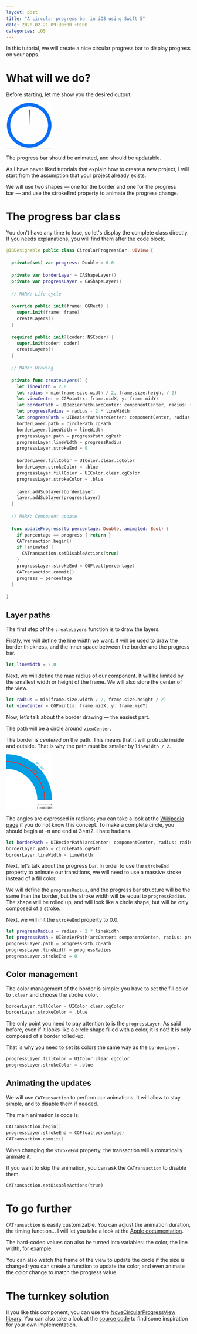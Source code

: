 ```yaml
---
layout: post
title: "A circular progress bar in iOS using Swift 5"
date: 2020-02-21 09:30:00 +0100
categories: iOS
---
```


In this tutorial, we will create a nice circular progress bar to display progress on your apps.

# What will we do?

Before starting, let me show you the desired output:

<img src="/assets/2020-02-21/progress_bar_animation.gif" alt="Progress bar animation" width="125">

The progress bar should be animated, and should be updatable.

As I have never liked tutorials that explain how to create a new project, I will start from the assumption that your project already exists.

We will use two shapes — one for the border and one for the progress bar — and use the strokeEnd property to animate the progress change.

# The progress bar class

You don't have any time to lose, so let's display the complete class directly. If you needs explanations, you will find them after the code block.

```swift
@IBDesignable public class CircularProgressBar: UIView {
  
  private(set) var progress: Double = 0.0
  
  private var borderLayer = CAShapeLayer()
  private var progressLayer = CAShapeLayer()
  
  // MARK: Life cycle
  
  override public init(frame: CGRect) {
    super.init(frame: frame)
    createLayers()
  }
  
  required public init?(coder: NSCoder) {
    super.init(coder: coder)
    createLayers()
  }
  
  // MARK: Drawing
  
  private func createLayers() {
    let lineWidth = 2.0
    let radius = min(frame.size.width / 2, frame.size.height / 2)
    let viewCenter = CGPoint(x: frame.midX, y: frame.midY)
    let borderPath = UIBezierPath(arcCenter: componentCenter, radius: radius - lineWidth / 2, startAngle: -.pi / 2, endAngle: 3 * .pi / 2, clockwise: true)
    let progressRadius = radius - 2 * lineWidth
    let progressPath = UIBezierPath(arcCenter: componentCenter, radius: progressRadius / 2, startAngle: -.pi / 2, endAngle: 3 * .pi / 2, clockwise: true)
    borderLayer.path = circlePath.cgPath
    borderLayer.lineWidth = lineWidth
    progressLayer.path = progressPath.cgPath
    progressLayer.lineWidth = progressRadius
    progressLayer.strokeEnd = 0
    
    borderLayer.fillColor = UIColor.clear.cgColor
    borderLayer.strokeColor = .blue
    progressLayer.fillColor = UIColor.clear.cgColor
    progressLayer.strokeColor = .blue
    
    layer.addSublayer(borderLayer)
    layer.addSublayer(progressLayer)
  }
  
  // MARK: Component update
  
  func updateProgress(to percentage: Double, animated: Bool) {
    if percentage == progress { return }
    CATransaction.begin()
    if !animated {
      CATransaction.setDisableActions(true)
    }
    progressLayer.strokeEnd = CGFloat(percentage)
    CATransaction.commit()
    progress = percentage
  }
  
}
```

## Layer paths

The first step of the `createLayers` function is to draw the layers.

Firstly, we will define the line width we want. It will be used to draw the border thickness, and the inner space between the border and the progress bar.

```swift
let lineWidth = 2.0
```

Next, we will define the max radius of our component. It will be limited by the smallest width or height of the frame. We will also store the center of the view.

```swift
let radius = min(frame.size.width / 2, frame.size.height / 2)
let viewCenter = CGPoint(x: frame.midX, y: frame.midY)
```

Now, let’s talk about the border drawing — the easiest part.

The path will be a circle around `viewCenter`.

The border is *centered* on the path. This means that it will protrude inside and outside. That is why the path must be smaller by `lineWidth / 2`.

<img src="/assets/2020-02-21/border_structure.png" alt="Border structure" width="126">

The angles are expressed in radians; you can take a look at the [Wikipedia page](https://en.wikipedia.org/wiki/Radian) if you do not know this concept. To make a complete circle, you should begin at -π and end at 3×π/2. I hate hadians.

```swift
let borderPath = UIBezierPath(arcCenter: componentCenter, radius: radius - lineWidth / 2, startAngle: -.pi / 2, endAngle: 3 * .pi / 2, clockwise: true)
borderLayer.path = circlePath.cgPath
borderLayer.lineWidth = lineWidth
```

Next, let’s talk about the progress bar. In order to use the `strokeEnd` property to animate our transitions, we will need to use a massive stroke instead of a fill color.

We will define the `progressRadius`, and the progress bar structure will be the same than the border, but the stroke width will be equal to `progressRadius`. The shape will be rolled up, and will look like a circle shape, but will be only composed of a stroke.

Next, we will init the `strokeEnd` property to 0.0.

```swift
let progressRadius = radius - 2 * lineWidth
let progressPath = UIBezierPath(arcCenter: componentCenter, radius: progressRadius / 2, startAngle: -.pi / 2, endAngle: 3 * .pi / 2, clockwise: true)
progressLayer.path = progressPath.cgPath
progressLayer.lineWidth = progressRadius
progressLayer.strokeEnd = 0
```

## Color management

The color management of the border is simple: you have to set the fill color to `.clear` and choose the stroke color.

```swift
borderLayer.fillColor = UIColor.clear.cgColor
borderLayer.strokeColor = .blue
```

The only point you need to pay attention to is the `progressLayer`. As said before, even if it looks like a circle shape filled with a color, it is not! It is only composed of a border rolled-up.

That is why you need to set its colors the same way as the `borderLayer`.

```swift
progressLayer.fillColor = UIColor.clear.cgColor
progressLayer.strokeColor = .blue
```

## Animating the updates

We will use `CATransaction` to perform our animations. It will allow to stay simple, and to disable them if needed.

The main animation is code is:

```swift
CATransaction.begin()
progressLayer.strokeEnd = CGFloat(percentage)
CATransaction.commit()
```

When changing the `strokeEnd` property, the transaction will automatically animate it.

If you want to skip the animation, you can ask the `CATransaction` to disable them.

```
CATransaction.setDisableActions(true)
```

# To go further

`CATransaction` is easily customizable. You can adjust the animation duration, the timing function… I will let you take a look at the [Apple documentation](https://developer.apple.com/documentation/quartzcore/catransaction).

The hard-coded values can also be turned into variables: the color, the line width, for example.

You can also watch the frame of the view to update the circle if the size is changed; you can create a function to update the color, and even animate the color change to match the progress value.

# The turnkey solution

Il you like this component, you can use the [NoveCircularProgressView library](https://cocoapods.org/pods/NoveLogger). You can also take a look at the [source code](https://github.com/sgigou/NoveCircularProgressView) to find some inspiration for your own implementation.